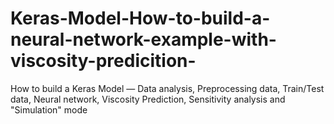 # Keras-Model-How-to-build-a-neural-network-example-with-viscosity-predicition-
How to build a Keras Model — Data analysis, Preprocessing data, Train/Test data, Neural network, Viscosity Prediction, Sensitivity analysis and "Simulation" mode
